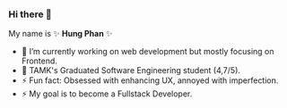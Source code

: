 ### Hi there 👋
My name is ✨ **Hung Phan** ✨

- 🔭 I’m currently working on web development but mostly focusing on Frontend.
- 🌱 TAMK's Graduated Software Engineering student (4,7/5).
- ⚡ Fun fact: Obsessed with enhancing UX, annoyed with imperfection.
- ⚡ My goal is to become a Fullstack Developer.

<!--
**winphan199/winphan199** is a ✨ _special_ ✨ repository because its `README.md` (this file) appears on your GitHub profile.

- 🔭 I’m currently working on web development but mostly focusing on Frontend.
- 🌱 I’m currently learning in TAMK for bachelor's degree of Software Engineering.
-->
